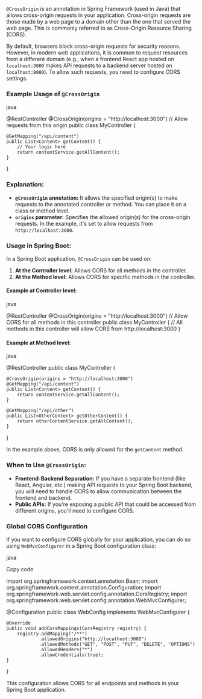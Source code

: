 
`@CrossOrigin` is an annotation in Spring Framework (used in Java) that allows cross-origin requests in your application. Cross-origin requests are those made by a web page to a domain other than the one that served the web page. This is commonly referred to as Cross-Origin Resource Sharing (CORS).

By default, browsers block cross-origin requests for security reasons. However, in modern web applications, it is common to request resources from a different domain (e.g., when a frontend React app hosted on `localhost:3000` makes API requests to a backend server hosted on `localhost:8080`). To allow such requests, you need to configure CORS settings.

### Example Usage of `@CrossOrigin`

java

@RestController
@CrossOrigin(origins = "http://localhost:3000") // Allow requests from this origin
public class MyController {

    @GetMapping("/api/content")
    public List<Content> getContent() {
        // Your logic here
        return contentService.getAllContent();
    }
}




### Explanation:

- **`@CrossOrigin` annotation:** It allows the specified origin(s) to make requests to the annotated controller or method. You can place it on a class or method level.
- **`origins` parameter:** Specifies the allowed origin(s) for the cross-origin requests. In the example, it's set to allow requests from `http://localhost:3000`.

### Usage in Spring Boot:

In a Spring Boot application, `@CrossOrigin` can be used on:

1. **At the Controller level:** Allows CORS for all methods in the controller.
2. **At the Method level:** Allows CORS for specific methods in the controller.

#### Example at Controller level:

java

@RestController
@CrossOrigin(origins = "http://localhost:3000") // Allow CORS for all methods in this controller
public class MyController {
    // All methods in this controller will allow CORS from http://localhost:3000
}

#### Example at Method level:

java

@RestController
public class MyController {

    @CrossOrigin(origins = "http://localhost:3000")
    @GetMapping("/api/content")
    public List<Content> getContent() {
        return contentService.getAllContent();
    }

    @GetMapping("/api/other")
    public List<OtherContent> getOtherContent() {
        return otherContentService.getAllContent();
    }
}


In the example above, CORS is only allowed for the `getContent` method.

### When to Use `@CrossOrigin`:

- **Frontend-Backend Separation:** If you have a separate frontend (like React, Angular, etc.) making API requests to your Spring Boot backend, you will need to handle CORS to allow communication between the frontend and backend.
- **Public APIs:** If you're exposing a public API that could be accessed from different origins, you'll need to configure CORS.

### Global CORS Configuration

If you want to configure CORS globally for your application, you can do so using `WebMvcConfigurer` in a Spring Boot configuration class:

java

Copy code

import org.springframework.context.annotation.Bean;
import org.springframework.context.annotation.Configuration;
import org.springframework.web.servlet.config.annotation.CorsRegistry;
import org.springframework.web.servlet.config.annotation.WebMvcConfigurer;

@Configuration
public class WebConfig implements WebMvcConfigurer {

    @Override
    public void addCorsMappings(CorsRegistry registry) {
        registry.addMapping("/**")
                .allowedOrigins("http://localhost:3000")
                .allowedMethods("GET", "POST", "PUT", "DELETE", "OPTIONS")
                .allowedHeaders("*")
                .allowCredentials(true);
    }
}


This configuration allows CORS for all endpoints and methods in your Spring Boot application.